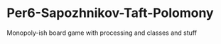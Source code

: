 Per6-Sapozhnikov-Taft-Polomony
==============================

Monopoly-ish board game with processing and classes and stuff
